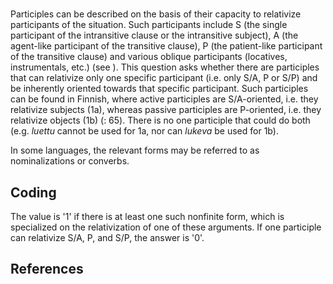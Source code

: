 # [](ParameterTable?__template__=property.md&property=Name#cldf:UT055)

Participles can be described on the basis of their capacity to relativize participants of the situation. Such 
participants include S (the single participant of the intransitive clause or the intransitive subject), 
A (the agent-like participant of the transitive clause), P (the patient-like participant of the transitive clause) 
and various oblique participants (locatives, instrumentals, etc.) (see [](Source?ref&with_internal_ref_link#cldf:shagal_participles_2017)). 
This question asks whether there are participles that can relativize only one specific participant 
(i.e. only S/A, P or S/P) and be inherently oriented towards that specific participant. Such participles can 
be found in Finnish, where active participles are S/A-oriented, i.e. they relativize subjects (1a), whereas 
passive participles are P-oriented, i.e. they relativize objects (1b) ([](Source?ref&with_internal_ref_link#cldf:shagal_overview_2018): 65). 
There is no one participle that could do both (e.g. *luettu* cannot be used for 1a, nor can *lukeva* be used for 1b).

[](ExampleTable?example_id=1a&with_internal_ref_link#cldf:UT055-1a)

[](ExampleTable?example_id=1b&with_internal_ref_link#cldf:UT055-1b)

In some languages, the relevant forms may be referred to as nominalizations or converbs.

## Coding

The value is '1' if there is at least one such nonfinite form, which is specialized on the relativization of one of these arguments. If one participle can relativize S/A, P, and S/P, the answer is '0'. 

## References

[](Source?cited_only#cldf:__all__)
